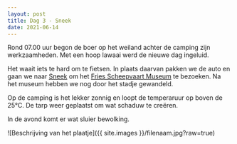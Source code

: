 ```yaml
---
layout: post
title: Dag 3 - Sneek
date: 2021-06-14
---
```

Rond 07.00 uur begon de boer op het weiland achter de camping zijn werkzaamheden. Met een hoop lawaai werd de nieuwe dag ingeluid.  


Het waait iets te hard om te fietsen. In plaats daarvan pakken we de auto en gaan we naar [Sneek](https://nl.m.wikipedia.org/wiki/Sneek_(stad)) om het [Fries Scheepvaart Museum](https://friesscheepvaartmuseum.nl/) te bezoeken. Na het museum hebben we nog door het stadje gewandeld.  

Op de camping is het lekker zonnig en loopt de temperaruur op boven de 25°C. De tarp weer geplaatst om wat schaduw te creëren.   

In de avond komt er wat sluier bewolking.

![Beschrijving van het plaatje]({{ site.images }}/filenaam.jpg?raw=true)
